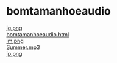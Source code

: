 # bomtamanhoeaudio 
<a href='https://gabrielryanft.github.io/learning/cursoemvideo/htmlecss/html/bomtamanhoeaudio/ig.png' target='_blank' rel='next'>ig.png</a><br/>
<a href='https://gabrielryanft.github.io/learning/cursoemvideo/htmlecss/html/bomtamanhoeaudio/bomtamanhoeaudio.html' target='_blank' rel='next'>bomtamanhoeaudio.html</a><br/>
<a href='https://gabrielryanft.github.io/learning/cursoemvideo/htmlecss/html/bomtamanhoeaudio/im.png' target='_blank' rel='next'>im.png</a><br/>
<a href='https://gabrielryanft.github.io/learning/cursoemvideo/htmlecss/html/bomtamanhoeaudio/Summer.mp3' target='_blank' rel='next'>Summer.mp3</a><br/>
<a href='https://gabrielryanft.github.io/learning/cursoemvideo/htmlecss/html/bomtamanhoeaudio/ip.png' target='_blank' rel='next'>ip.png</a><br/>
